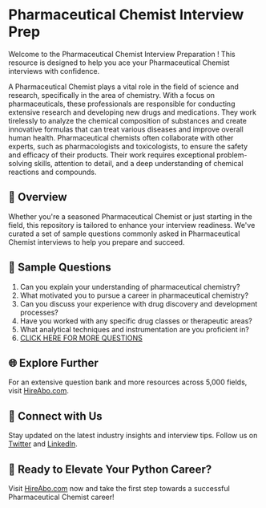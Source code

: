 # Pharmaceutical Chemist Interview Prep

Welcome to the Pharmaceutical Chemist Interview Preparation ! This resource is designed to help you ace your Pharmaceutical Chemist interviews with confidence.

A Pharmaceutical Chemist plays a vital role in the field of science and research, specifically in the area of chemistry. With a focus on pharmaceuticals, these professionals are responsible for conducting extensive research and developing new drugs and medications. They work tirelessly to analyze the chemical composition of substances and create innovative formulas that can treat various diseases and improve overall human health. Pharmaceutical chemists often collaborate with other experts, such as pharmacologists and toxicologists, to ensure the safety and efficacy of their products. Their work requires exceptional problem-solving skills, attention to detail, and a deep understanding of chemical reactions and compounds.

## 🚀 Overview

Whether you're a seasoned Pharmaceutical Chemist or just starting in the field, this repository is tailored to enhance your interview readiness. We've curated a set of sample questions commonly asked in Pharmaceutical Chemist interviews to help you prepare and succeed.

## 📝 Sample Questions

1. Can you explain your understanding of pharmaceutical chemistry?
2. What motivated you to pursue a career in pharmaceutical chemistry?
3. Can you discuss your experience with drug discovery and development processes?
4. Have you worked with any specific drug classes or therapeutic areas?
5. What analytical techniques and instrumentation are you proficient in?
6. [CLICK HERE FOR MORE QUESTIONS](https://hireabo.com/job/5_2_16/Pharmaceutical%20Chemist)

## 🌐 Explore Further

For an extensive question bank and more resources across 5,000 fields, visit [HireAbo.com](https://www.hireabo.com).

## 📱 Connect with Us

Stay updated on the latest industry insights and interview tips. Follow us on [Twitter](https://twitter.com/hireabo) and [LinkedIn](https://www.linkedin.com/in/hire-abo-3609972a8/).

## 🚀 Ready to Elevate Your Python Career?

Visit [HireAbo.com](https://www.hireabo.com) now and take the first step towards a successful Pharmaceutical Chemist career!